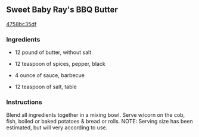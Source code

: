 ## Sweet Baby Ray's BBQ Butter

[4758bc35df](http://www.food.com/recipe/sweet-baby-rays-bbq-butter-204657)

### Ingredients

 - 12 pound of butter, without salt

 - 12 teaspoon of spices, pepper, black

 - 4 ounce of sauce, barbecue

 - 12 teaspoon of salt, table

### Instructions

Blend all ingredients together in a mixing bowl. Serve w/corn on the cob, fish, boiled or baked potatoes & bread or rolls. NOTE: Serving size has been estimated, but will very according to use.